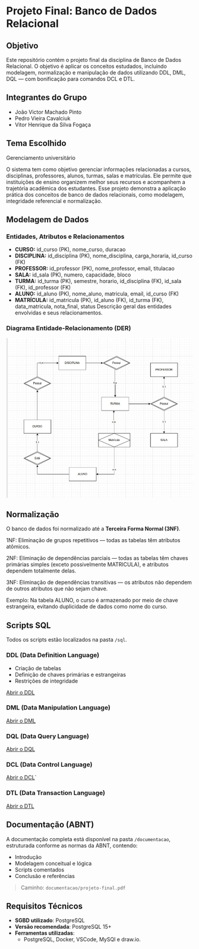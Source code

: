 # Projeto Final: Banco de Dados Relacional

## Objetivo

Este repositório contém o projeto final da disciplina de Banco de Dados Relacional. O objetivo é aplicar os conceitos estudados, incluindo modelagem, normalização e manipulação de dados utilizando DDL, DML, DQL — com bonificação para comandos DCL e DTL.

## Integrantes do Grupo

- João Victor Machado Pinto
- Pedro Vieira Cavalciuk
- Vitor Henrique da Silva Fogaça

## Tema Escolhido

Gerenciamento universitário

O sistema tem como objetivo gerenciar informações relacionadas a cursos, disciplinas, professores, alunos, turmas, salas e matrículas. Ele permite que instituições de ensino organizem melhor seus recursos e acompanhem a trajetória acadêmica dos estudantes. Esse projeto demonstra a aplicação prática dos conceitos de banco de dados relacionais, como modelagem, integridade referencial e normalização.

## Modelagem de Dados

### Entidades, Atributos e Relacionamentos
* **CURSO:** id\_curso (PK), nome\_curso, duracao
* **DISCIPLINA:** id\_disciplina (PK), nome\_disciplina, carga\_horaria, id\_curso (FK)
* **PROFESSOR:** id\_professor (PK), nome\_professor, email, titulacao
* **SALA:** id\_sala (PK), numero, capacidade, bloco
* **TURMA:** id\_turma (PK), semestre, horario, id\_disciplina (FK), id\_sala (FK), id\_professor (FK)
* **ALUNO:** id\_aluno (PK), nome\_aluno, matricula, email, id\_curso (FK)
* **MATRÍCULA:** id\_matricula (PK), id\_aluno (FK), id\_turma (FK), data\_matricula, nota\_final, status
Descrição geral das entidades envolvidas e seus relacionamentos.

### Diagrama Entidade-Relacionamento (DER)


![DER](der.jpg)


## Normalização

O banco de dados foi normalizado até a **Terceira Forma Normal (3NF)**.

1NF: Eliminação de grupos repetitivos — todas as tabelas têm atributos atômicos.

2NF: Eliminação de dependências parciais — todas as tabelas têm chaves primárias simples (exceto possivelmente MATRICULA), e atributos dependem totalmente delas.

3NF: Eliminação de dependências transitivas — os atributos não dependem de outros atributos que não sejam chave.

Exemplo:
Na tabela ALUNO, o curso é armazenado por meio de chave estrangeira, evitando duplicidade de dados como nome do curso.

## Scripts SQL

Todos os scripts estão localizados na pasta `/sql`.

### DDL (Data Definition Language)

- Criação de tabelas
- Definição de chaves primárias e estrangeiras
- Restrições de integridade

[Abrir o DDL](sql/ddl.sql)

### DML (Data Manipulation Language)

[Abrir o DML](sql/dml.sql)

### DQL (Data Query Language)


[Abrir o DQL](sql/dql.sql)

### DCL (Data Control Language)

[Abrir o DCL](sql/dcl.sql)`


### DTL (Data Transaction Language)

[Abrir o DTL](sql/dtl.sql)




## Documentação (ABNT)

A documentação completa está disponível na pasta `/documentacao`, estruturada conforme as normas da ABNT, contendo:

- Introdução
- Modelagem conceitual e lógica
- Scripts comentados
- Conclusão e referências

> Caminho: `documentacao/projeto-final.pdf`


## Requisitos Técnicos

- **SGBD utilizado**: PostgreSQL 
- **Versão recomendada**: PostgreSQL 15+
- **Ferramentas utilizadas**:
  - PostgreSQL, Docker, VSCode, MySQl e draw.io.
